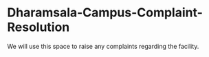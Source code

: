 # Dharamsala-Campus-Complaint-Resolution

We will use this space to raise any complaints regarding the facility.
